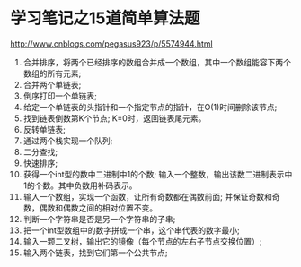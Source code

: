 # 学习笔记之15道简单算法题
http://www.cnblogs.com/pegasus923/p/5574944.html

1. 合并排序，将两个已经排序的数组合并成一个数组，其中一个数组能容下两个数组的所有元素;
2. 合并两个单链表;
3. 倒序打印一个单链表;
4. 给定一个单链表的头指针和一个指定节点的指针，在O(1)时间删除该节点;
5. 找到链表倒数第K个节点; K=0时，返回链表尾元素。
6. 反转单链表;
7. 通过两个栈实现一个队列;
8. 二分查找;
9. 快速排序;
10. 获得一个int型的数中二进制中1的个数; 输入一个整数，输出该数二进制表示中1的个数。其中负数用补码表示。
11. 输入一个数组，实现一个函数，让所有奇数都在偶数前面; 并保证奇数和奇数，偶数和偶数之间的相对位置不变。
12. 判断一个字符串是否是另一个字符串的子串;
13. 把一个int型数组中的数字拼成一个串，这个串代表的数字最小;
14. 输入一颗二叉树，输出它的镜像（每个节点的左右子节点交换位置）;
15. 输入两个链表，找到它们第一个公共节点;
